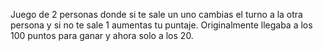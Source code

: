 
Juego de 2 personas donde si te sale un uno cambias el turno a la otra persona y si no te sale 1 aumentas tu puntaje. Originalmente llegaba a los 100 puntos para ganar y ahora solo a los 20.
